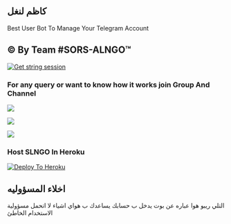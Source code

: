 ## كاظم لنغل 

<p align="center">

Best User Bot To Manage Your Telegram Account 
## © By Team #SORS-ALNGO™
[![Get string session](https://repl.it/badge/github/sandy1709/sandeep1709)](https://generatestringsession.sandeep1709.repl.run/)
### For any query or want to know how it works join Group And Channel 

<a href="https://t.me/er1er"><img src="https://img.shields.io/badge/Join-Telegram%20Channel-red.svg?logo=Telegram"></a>

<a href="https://t.me/CUCUB"><img src="https://img.shields.io/badge/Join-Telegram%20Group-blue.svg?logo=telegram"></a>

<a href="https://youtu.be/e4vINpXenbQ"><img src="https://img.shields.io/badge/How%20To-Deploy-red.svg?logo=Youtube"></a>

### Host SLNGO In Heroku

 

[![Deploy To Heroku](https://www.herokucdn.com/deploy/button.svg)](https://heroku.com/deploy?template=https://github.com/klanrali/IRAQ.thon)

## اخلاء المسؤوليه
التلي ريبو هوا عباره عن بوت يدخل ب حسابك يساعدك ب هواي اشياء لا اتحمل مسؤولية الاستخدام الخاطئ


